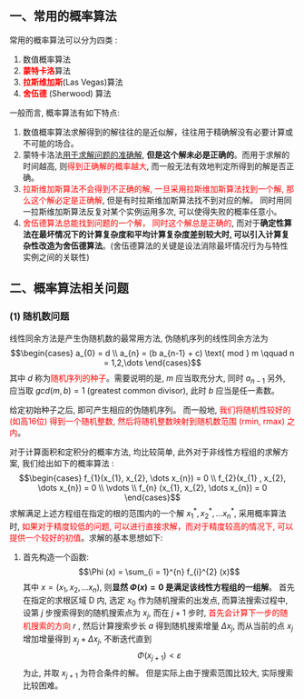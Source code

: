 ## 一、常用的概率算法
常用的概率算法可以分为四类 : 
1. 数值概率算法
2. <b><mark style="background: transparent; color:red">蒙特卡洛</mark></b>算法
3. <b><mark style="background: transparent; color: red">拉斯维加斯</mark></b>(Las Vegas)算法
4. <b><mark style="background: transparent; color: red">舍伍德</mark></b> (Sherwood) 算法 

一般而言, 概率算法有如下特点:
1. 数值概率算法求解得到的解往往的是近似解，往往用于精确解没有必要计算或不可能的场合。
2. 蒙特卡洛法<u>用于求解问题的准确解</u>, **但是这个解未必是正确的**。而用于求解的时间越高, 则<mark style="background: transparent; color: red">得到正确解的概率越大</mark>, 而一般无法有效地判定所得到的解是否正确。
3. <mark style="background: transparent; color: red">拉斯维加斯算法不会得到不正确的解, 一旦采用拉斯维加斯算法找到一个解, 那么这个解必定是正确解</mark>, 但是有时拉斯维加斯算法找不到对应的解。 同时用同一拉斯维加斯算法反复对某个实例运用多次, 可以使得失败的概率任意小。
4. <mark style="background: transparent; color: red">舍伍德算法总能找到问题的一个解， 同时这个解总是正确的</mark>, 而对于**确定性算法在最坏情况下的计算复杂度和平均计算复杂度差别较大时, 可以引入计算复杂性改造为舍伍德算法**。(舍伍德算法的关键是设法消除最坏情况行为与特性实例之间的关联性)

## 二、概率算法相关问题
### (1) 随机数问题
线性同余方法是产生伪随机数的最常用方法, 伪随机序列的线性同余方法为
$$\begin{cases}
a_{0}  = d  \\
a_{n} = (b a_{n-1} + c)  \text{ mod } m \qquad  n = 1,2,\dots 
\end{cases}$$
其中 $d$ 称为<mark style="background: transparent; color: red">随机序列的种子</mark>。需要说明的是, $m$ 应当取充分大, 同时 $a_{n-1}$ 另外, 应当取 $gcd(m,b) = 1$ (greatest common divisor), 此时 $b$ 应当是任一素数。

给定初始种子之后, 即可产生相应的伪随机序列。
而一般地, <mark style="background: transparent; color: red">我们将随机性较好的 (如高16位) 得到一个随机整数, 然后将随机整数映射到随机数范围 (rmin, rmax) 之内</mark>。

对于计算面积和定积分的概率方法, 均比较简单, 此外对于非线性方程组的求解方案, 我们给出如下的概率算法 : 
$$\begin{cases}
f_{1}(x_{1}, x_{2}, \dots  x_{n}) = 0  \\
f_{2}(x_{1} , x_{2}, \dots x_{n}) = 0 \\
\vdots   \\
f_{n} (x_{1}, x_{2}, \dots  x_{n}) = 0
\end{cases}$$
求解满足上述方程组在指定的根的范围内的一个解 $x_{1}^{*}, x_{2}^{*}, \dots x_{n}^{*}$, 采用概率算法时, <mark style="background: transparent; color: red">如果对于精度较低的问题, 可以进行直接求解，而对于精度较高的情况下, 可以提供一个较好的初值</mark>。求解的基本思想如下: 
1. 首先构造一个函数: 
$$\Phi (x) = \sum_{i = 1}^{n} f_{i}^{2} (x)$$
其中 $x = (x_1,x_2, \dots x_n)$, 则**显然 $\Phi (x) = 0$ 是满足该线性方程组的一组解**。
首先在指定的求根区域 D 内, 选定 $x_0$ 作为随机搜索的出发点, 而算法搜索过程中, 设第 $j$ 步搜索得到的随机搜索点为 $x_j$, 而在 $j+1$ 步时, <mark style="background: transparent; color: red">首先会计算下一步的随机搜索的方向</mark> $r$ , 然后计算搜索步长 $a$ 得到随机搜索增量 $\Delta x_{j}$, 而从当前的点 $x_j$ 增加增量得到 $x_j + \Delta x_j$, 不断迭代直到
$$\Phi(x_{j+1}) < \varepsilon $$
为止, 并取 $x_{j+1}$ 为符合条件的解。
但是实际上由于搜索范围比较大, 实际搜索比较困难。
